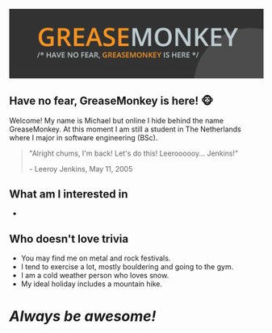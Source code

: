 ![GreaseMonkey banner](/src/Banner.png)
## Have no fear, GreaseMonkey is here! 🐵
Welcome! My name is Michael but online I hide behind the name GreaseMonkey. At this moment I am still a student in The Netherlands where I major in software engineering (BSc).

> "Alright chums, I'm back! Let's do this! Leeroooooy... Jenkins!"
>
> \- Leeroy Jenkins, May 11, 2005 

## What am I interested in
- 

## Who doesn't love trivia
- You may find me on metal and rock festivals.
- I tend to exercise a lot, mostly bouldering and going to the gym. 
- I am a cold weather person who loves snow.
- My ideal holiday includes a mountain hike.

# *Always be awesome!*

<!--
**TheGreaseMonkey/TheGreaseMonkey** is a ✨ _special_ ✨ repository because its `README.md` (this file) appears on your GitHub profile.

Here are some ideas to get you started:

- 🔭 I’m currently working on ...
- 🌱 I’m currently learning ...
- 👯 I’m looking to collaborate on ...
- 🤔 I’m looking for help with ...
- 💬 Ask me about ...
- 📫 How to reach me: ...
- 😄 Pronouns: ...
- ⚡ Fun fact: ...
-->

